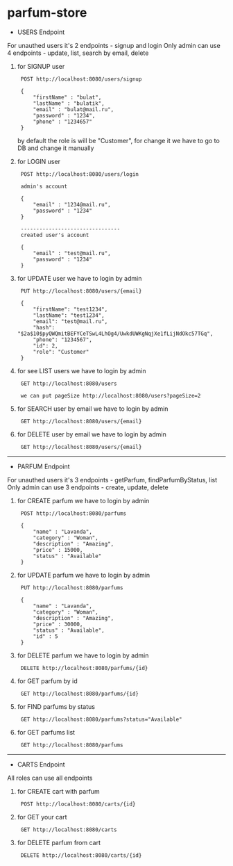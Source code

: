 # parfum-store
 
- USERS Endpoint

For unauthed users it's 2 endpoints - signup and login
Only admin can use 4 endpoints - update, list, search by email, delete

1) for SIGNUP user 

        POST http://localhost:8080/users/signup
    
        {
            "firstName" : "bulat",
            "lastName" : "bulatik",
            "email" : "bulat@mail.ru",
            "password" : "1234",
            "phone" : "1234657"
        }

    by default the role is will be "Customer", for change it we have to go to DB and change it manually
  
 
2) for LOGIN user
    
        POST http://localhost:8080/users/login

        admin's account
   
        {
            "email" : "1234@mail.ru",
            "password" : "1234"
        }

        --------------------------------
        created user's account

        {
            "email" : "test@mail.ru",
            "password" : "1234"
        }

3) for UPDATE user we have to login by admin

        PUT http://localhost:8080/users/{email}

        {
            "firstName": "test1234",
            "lastName": "test1234",
            "email": "test@mail.ru",
            "hash": "$2a$10$pyQWQmitBEFYCeTSwL4LhOg4/UwkdUWKgNqjXe1fLijNdOkc57TGq",
            "phone": "1234567",
            "id": 2,
            "role": "Customer"
        }

4) for see LIST users we have to login by admin 

        GET http://localhost:8080/users

        we can put pageSize http://localhost:8080/users?pageSize=2

5) for SEARCH user by email we have to login by admin 

        GET http://localhost:8080/users/{email}

6) for DELETE user by email we have to login by admin

        GET http://localhost:8080/users/{email}

---
- PARFUM Endpoint

For unauthed users it's 3 endpoints - getParfum, findParfumByStatus, list
Only admin can use 3 endpoints - create, update, delete

1) for CREATE parfum we have to login by admin

        POST http://localhost:8080/parfums

        {
            "name" : "Lavanda",
            "category" : "Woman",
            "description" : "Amazing",
            "price" : 15000,
            "status" : "Available"
        }

2) for UPDATE parfum we have to login by admin

        PUT http://localhost:8080/parfums

        {
            "name" : "Lavanda",
            "category" : "Woman",
            "description" : "Amazing",
            "price" : 30000,
            "status" : "Available",
            "id" : 5
        }

3) for DELETE parfum we have to login by admin

        DELETE http://localhost:8080/parfums/{id}

4) for GET parfum by id 

        GET http://localhost:8080/parfums/{id}

5) for FIND parfums by status 
    
        GET http://localhost:8080/parfums?status="Available"

6) for GET parfums list 

        GET http://localhost:8080/parfums

--- 

- CARTS Endpoint

All roles can use all endpoints

1) for CREATE cart with parfum 

        POST http://localhost:8080/carts/{id}

2) for GET your cart 

        GET http://localhost:8080/carts

3) for DELETE parfum from cart

        DELETE http://localhost:8080/carts/{id}